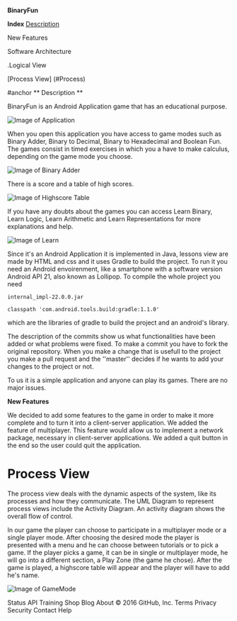 
**BinaryFun**

**Index**
 [Description](#anchor)
 
 

 New Features
 
 Software Architecture
 
  .Logical View
 
  [Process View] (#Process)

#anchor ** Description **

BinaryFun is an Android Application game that has an educational purpose.

![Image of Application](http://imageshack.com/a/img922/580/9fKEHJ.png)

When you open this application you have access to game modes such as Binary Adder, Binary to Decimal, Binary to Hexadecimal and Boolean Fun.
The games consist in timed exercises in which you a have to make calculus, depending on the game mode you choose. 

![Image of Binary Adder](http://imageshack.com/a/img921/6862/9FkPuk.png)

There is a score and a table of high scores.

![Image of Highscore Table](http://imageshack.com/a/img922/6553/I1QOQ2.png)

If you have any doubts about the games you can access Learn Binary, Learn Logic, Learn Arithmetic and Learn Representations for more explanations and help.

![Image of Learn](http://imageshack.com/a/img922/5359/MyYr4S.png)

Since it's an Android Application it is implemented in Java, lessons view are made by HTML and css and it uses Gradle to build the project. 
To run it you need an Android envoirenment, like a smartphone with a software version Android API 21, also known as Lollipop.
To compile the whole project you need 
	
	internal_impl-22.0.0.jar

	classpath 'com.android.tools.build:gradle:1.1.0'
	
which are the libraries of gradle to build the project and an android's library.


The description of the commits show us what functionalities have been added or what problems were fixed.
To make a commit you have to fork the original repository. When you make a change that is usefull to the project you make a pull request and the ''master'' decides if he wants to add your changes to the project or not.



To us it is a simple application and anyone can play its games. There are no major issues.

**New Features**

We decided to add some features to the game in order to make it more complete and to turn it into a client-server application.
We added the feature of multiplayer. This feature would allow us to implement a network package, necessary in client-server applications. 
We added a quit button in the end so the user could quit the application.

# **Process View**

The process view deals with the dynamic aspects of the system, like its processes and how they communicate. The UML Diagram to represent process views include the Activity Diagram. An activity diagram shows the overall flow of control.

In our game the player can choose to participate in a multiplayer mode or a single player mode. After choosing the desired mode the player is presented with a menu and he can choose between tutorials or to pick a game. If the player picks a game, it can be in single or multiplayer mode, he will go into a different section, a Play Zone (the game he chose). After the game is played, a highscore table will appear and the player will have to add he's name.

![Image of GameMode](http://s32.postimg.org/avdiito11/Untitled.png)




Status API Training Shop Blog About
© 2016 GitHub, Inc. Terms Privacy Security Contact Help
